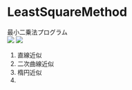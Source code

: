 # LeastSquareMethod
最小二乗法プログラム</br>
<img src="https://render.githubusercontent.com/render/math?math=\displaystyle J = \frac{1}{2}(\bf{y}_i - f(\bf{x_i}))^2">
<img src="https://render.githubusercontent.com/render/math?math=\displaystyle \bf{x_i} = \theta_0x_{i}^{0}">

1) 直線近似</br>
2) 二次曲線近似</br>
3) 楕円近似</br>
4) 
